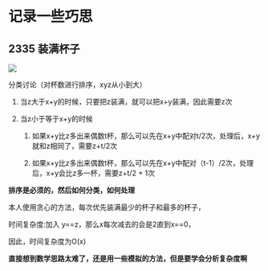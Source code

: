 # 记录一些巧思

## 2335 装满杯子

![](pics/奇思妙想/img-2023-02-11-10-33-50.png)

分类讨论（对杯数进行排序，xyz从小到大）

1. 当z大于x+y的时候，只要把z装满，就可以把x+y装满，因此需要z次

2. 当z小于等于x+y的时候

    1. 如果x+y比z多出来偶数t杯，那么可以先在x+y中配对t/2次，处理后，x+y就和z相同了，需要z+t/2次
    
    2. 如果x+y比z多出来偶数t杯，那么可以先在x+y中配对（t-1）/2次，处理后，x+y会比z多一杯，需要z+t/2 + 1次

**排序是必须的，然后如何分类，如何处理**

本人使用贪心的方法，每次优先装满最少的杯子和最多的杯子，

时间复杂度:加入 y==z，那么x每次减去的会是2直到x==0，

因此，时间复杂度为O(x)

**直接想到数学思路太难了，还是用一些模拟的方法，但是要学会分析复杂度啊**
